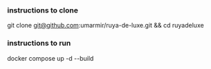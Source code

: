 ### instructions to clone
git clone git@github.com:umarmir/ruya-de-luxe.git && cd ruyadeluxe

### instructions to run
docker compose up -d --build
